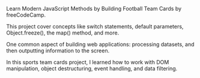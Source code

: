 Learn Modern JavaScript Methods by Building Football Team Cards by freeCodeCamp.

This project cover concepts like switch statements, default parameters, Object.freeze(), the map() method, and more.

One common aspect of building web applications: processing datasets, and then outputting information to the screen.

In this sports team cards project, I learned how to work with DOM manipulation, object destructuring, event handling, and data filtering.
